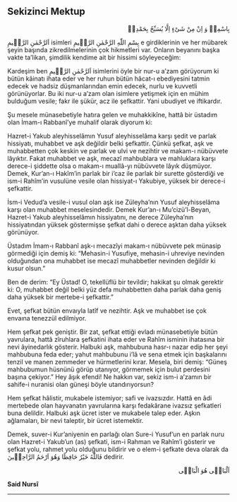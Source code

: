 ## Sekizinci Mektup
<p class="arabic" dir="rtl">بِاسْمِهٖ وَ اِنْ مِنْ شَىْءٍ اِلَّا يُسَبِّحُ بِحَمْدِهٖ</p>

<span class="arabic" dir="rtl">اَلرَّحْمٰنِ الرَّحٖيمِ</span> isimleri <span class="arabic" dir="rtl">بِسْمِ اللّٰهِ الرَّحْمٰنِ الرَّحٖيمِ</span> e girdiklerinin ve her mübarek şeyin başında zikredilmelerinin çok hikmetleri var. Onların beyanını başka vakte ta’likan, şimdilik kendime ait bir hissimi söyleyeceğim:

Kardeşim ben <span class="arabic" dir="rtl">اَلرَّحْمٰنِ الرَّحٖيمِ</span> isimlerini öyle bir nur-u a’zam görüyorum ki bütün kâinatı ihata eder ve her ruhun bütün hâcat-ı ebediyesini tatmin edecek ve hadsiz düşmanlarından emin edecek, nurlu ve kuvvetli görünüyorlar. Bu iki nur-u a’zam olan isimlere yetişmek için en mühim bulduğum vesile; fakr ile şükür, acz ile şefkattir. Yani ubudiyet ve iftikardır.

Şu mesele münasebetiyle hatıra gelen ve muhakkikîne, hattâ bir üstadım olan İmam-ı Rabbanî’ye muhalif olarak diyorum ki:

Hazret-i Yakub aleyhisselâmın Yusuf aleyhisselâma karşı şedit ve parlak hissiyatı, muhabbet ve aşk değildir belki şefkattir. Çünkü şefkat, aşk ve muhabbetten çok keskin ve parlak ve ulvi ve nezihtir ve makam-ı nübüvvete lâyıktır. Fakat muhabbet ve aşk, mecazî mahbublara ve mahluklara karşı derece-i şiddette olsa o makam-ı muallâ-yı nübüvvete lâyık düşmüyor. Demek, Kur’an-ı Hakîm’in parlak bir i’caz ile parlak bir surette gösterdiği ve ism-i Rahîm’in vusulüne vesile olan hissiyat-ı Yakubiye, yüksek bir derece-i şefkattir.

İsm-i Vedud’a vesile-i vusul olan aşk ise Züleyha’nın Yusuf aleyhisselâma karşı olan muhabbet meselesindedir. Demek Kur’an-ı Mu’cizü’l-Beyan, Hazret-i Yakub aleyhisselâmın hissiyatını, ne derece Züleyha’nın hissiyatından yüksek göstermişse şefkat dahi o derece aşktan daha yüksek görünüyor.

Üstadım İmam-ı Rabbanî aşk-ı mecazîyi makam-ı nübüvvete pek münasip görmediği için demiş ki: “Mehasin-i Yusufiye, mehasin-i uhreviye nevinden olduğundan ona muhabbet ise mecazî muhabbetler nevinden değildir ki kusur olsun.”

Ben de derim: “Ey Üstad! O, tekellüflü bir tevildir; hakikat şu olmak gerektir ki: O, muhabbet değil belki yüz defa muhabbetten daha parlak daha geniş daha yüksek bir mertebe-i şefkattir.”

Evet, şefkat bütün envaıyla latîf ve nezihtir. Aşk ve muhabbet ise çok envaına tenezzül edilmiyor.

Hem şefkat pek geniştir. Bir zat, şefkat ettiği evladı münasebetiyle bütün yavrulara, hattâ zîruhlara şefkatini ihata eder ve Rahîm isminin ihatasına bir nevi âyinedarlık gösterir. Halbuki aşk, mahbubuna hasr-ı nazar edip her şeyi mahbubuna feda eder; yahut mahbubunu i’lâ ve sena etmek için başkalarını tenzil ve manen zemmeder ve hürmetlerini kırar. Mesela, biri demiş: “Güneş mahbubumun hüsnünü görüp utanıyor, görmemek için bulut perdesini başına çekiyor.” Hey âşık efendi! Ne hakkın var, sekiz ism-i a’zamın bir sahife-i nuranisi olan güneşi böyle utandırıyorsun?

Hem şefkat hâlistir, mukabele istemiyor; safi ve ivazsızdır. Hattâ en âdi mertebede olan hayvanatın yavrularına karşı fedakârane ivazsız şefkatleri buna delildir. Halbuki aşk ücret ister ve mukabele talep eder. Aşkın ağlamaları, bir nevi taleptir, bir ücret istemektir.

Demek, suver-i Kur’aniyenin en parlağı olan Sure-i Yusuf’un en parlak nuru olan Hazret-i Yakub’un (as) şefkati, ism-i Rahman ve Rahîm’i gösterir ve şefkat yolu, rahmet yolu olduğunu bildirir ve o elem-i şefkate deva olarak da <span class="arabic" dir="rtl">فَاللّٰهُ خَيْرٌ حَافِظًا وَهُوَ اَرْحَمُ الرَّاحِمٖينَ</span> dedirir.

<p class="arabic" dir="rtl">اَلْبَاقٖى هُوَ الْبَاقٖى</p>

**Said Nursî**

***

